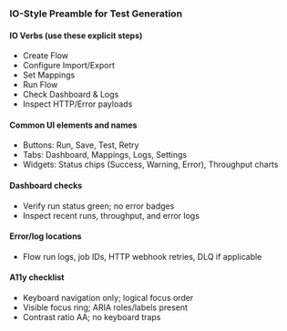 ### IO-Style Preamble for Test Generation

#### IO Verbs (use these explicit steps)
- Create Flow
- Configure Import/Export
- Set Mappings
- Run Flow
- Check Dashboard & Logs
- Inspect HTTP/Error payloads

#### Common UI elements and names
- Buttons: Run, Save, Test, Retry
- Tabs: Dashboard, Mappings, Logs, Settings
- Widgets: Status chips (Success, Warning, Error), Throughput charts

#### Dashboard checks
- Verify run status green; no error badges
- Inspect recent runs, throughput, and error logs

#### Error/log locations
- Flow run logs, job IDs, HTTP webhook retries, DLQ if applicable

#### A11y checklist
- Keyboard navigation only; logical focus order
- Visible focus ring; ARIA roles/labels present
- Contrast ratio AA; no keyboard traps


